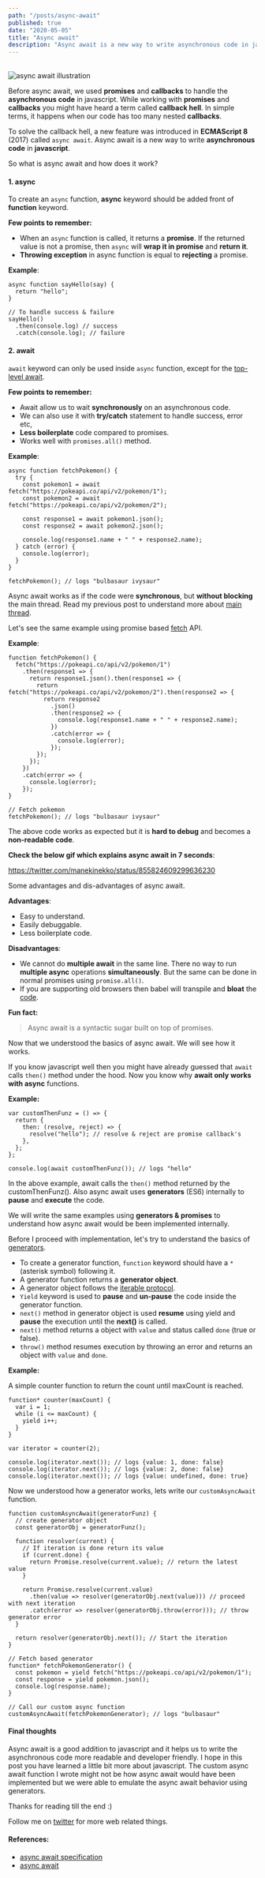 ```yaml
---
path: "/posts/async-await"
published: true
date: "2020-05-05"
title: "Async await"
description: "Async await is a new way to write asynchronous code in javascript."
---
```


<br /><img src="./async-await.png" alt="async await illustration" /><br />

Before async await, we used **promises** and **callbacks** to handle the **asynchronous code** in javascript. While working with **promises** and **callbacks** you might have heard a term called **callback hell**. In simple terms, it happens when our code has too many nested **callbacks**.

To solve the callback hell, a new feature was introduced in **ECMAScript 8** (2017) called `async await`. Async await is a new way to write **asynchronous code** in **javascript**.

So what is async await and how does it work?

#### 1. async

To create an `async` function, **async** keyword should be added front of **function** keyword.

**Few points to remember:**

- When an `async` function is called, it returns a **promise**. If the returned value is not a promise, then `async` will **wrap it in promise** and **return it**.
- **Throwing exception** in async function is equal to **rejecting** a promise.

**Example**:

```js{numberLines: true}{1,7-8}
async function sayHello(say) {
  return "hello";
}

// To handle success & failure
sayHello()
  .then(console.log) // success
  .catch(console.log); // failure
```

#### 2. await

`await` keyword can only be used inside `async` function, except for the [top-level await](https://v8.dev/features/top-level-await).

**Few points to remember:**

- Await allow us to wait **synchronously** on an asynchronous code.
- We can also use it with **try/catch** statement to handle success, error etc,
- **Less boilerplate** code compared to promises.
- Works well with `promises.all()` method.

**Example**:

```js{numberLines: true}{1,3-4,6-7}
async function fetchPokemon() {
  try {
    const pokemon1 = await fetch("https://pokeapi.co/api/v2/pokemon/1");
    const pokemon2 = await fetch("https://pokeapi.co/api/v2/pokemon/2");

    const response1 = await pokemon1.json();
    const response2 = await pokemon2.json();

    console.log(response1.name + " " + response2.name);
  } catch (error) {
    console.log(error);
  }
}

fetchPokemon(); // logs "bulbasaur ivysaur"
```

Async await works as if the code were **synchronous**, but **without blocking** the main thread. Read my previous post to understand more about [main thread](/posts/event-loop).

Let's see the same example using promise based [fetch](https://developer.mozilla.org/en-US/docs/Web/API/Fetch_API) API.

**Example**:

```js{numberLines: true}{111}
function fetchPokemon() {
  fetch("https://pokeapi.co/api/v2/pokemon/1")
    .then(response1 => {
      return response1.json().then(response1 => {
        return fetch("https://pokeapi.co/api/v2/pokemon/2").then(response2 => {
          return response2
            .json()
            .then(response2 => {
              console.log(response1.name + " " + response2.name);
            })
            .catch(error => {
              console.log(error);
            });
        });
      });
    })
    .catch(error => {
      console.log(error);
    });
}

// Fetch pokemon
fetchPokemon(); // logs "bulbasaur ivysaur"
```

The above code works as expected but it is **hard to debug** and becomes a **non-readable code**.

**Check the below gif which explains async await in 7 seconds**:

https://twitter.com/manekinekko/status/855824609299636230

Some advantages and dis-advantages of async await.

**Advantages**:

- Easy to understand.
- Easily debuggable.
- Less boilerplate code.

**Disadvantages**:

- We cannot do **multiple await** in the same line. There no way to run **multiple async** operations **simultaneously**. But the same can be done in normal promises using `promise.all()`.
- If you are supporting old browsers then babel will transpile and **bloat** the [code](https://babeljs.io/repl#?browsers=&build=&builtIns=false&spec=false&loose=false&code_lz=IYZwngdgxgBAZgV2gFwJYHsLwKbKgCwAV0BrbAW0wAoBKGAbwCgYZkAnMB5lmKTEZDAAOpCphgBeGMADuwVILi4CVAET5kyISABcAej0iywIagB0fPSdR6AbgCZDoyhD0BGVTQDc3Fnwgg6AA22GZB6ADmVLLygkZiEGYAVoEQtN7cAL68wHj4MFTYbGzobHRMPLz8waHhUUUlZT4smYytjEp5xGQutF4wBjB1IDCqAEYIQWOgwAhsqoxAA&debug=false&forceAllTransforms=false&shippedProposals=true&circleciRepo=&evaluate=true&fileSize=true&timeTravel=false&sourceType=script&lineWrap=true&presets=env%2Cenv&prettier=true&targets=&version=7.9.6&externalPlugins=).

**Fun fact:**

<blockquote> Async await is a syntactic sugar built on top of promises.</blockquote>

Now that we understood the basics of async await. We will see how it works.

If you know javascript well then you might have already guessed that `await` calls `then()` method under the hood. Now you know why **await only works with async** functions.

**Example:**

```js{numberLines: true}{111}
var customThenFunz = () => {
  return {
    then: (resolve, reject) => {
      resolve("hello"); // resolve & reject are promise callback's
    },
  };
};

console.log(await customThenFunz()); // logs "hello"
```

In the above example, await calls the `then()` method returned by the customThenFunz(). Also async await uses **generators** (ES6) internally to **pause** and **execute** the code.

We will write the same examples using **generators & promises** to understand how async await would be been implemented internally.

Before I proceed with implementation, let's try to understand the basics of [generators](https://developer.mozilla.org/en-US/docs/Web/JavaScript/Reference/Statements/function*).

- To create a generator function, `function` keyword should have a `*` (asterisk symbol) following it.
- A generator function returns a **generator object**.
- A generator object follows the [iterable protocol](https://developer.mozilla.org/en-US/docs/Web/JavaScript/Reference/Iteration_protocols).
- `Yield` keyword is used to **pause** and **un-pause** the code inside the generator function.
- `next()` method in generator object is used **resume** using yield and **pause** the execution until the **next()** is called.
- `next()` method returns a object with `value` and status called `done` (true or false).
- `throw()` method resumes execution by throwing an error and returns an object with `value` and `done`.

**Example:**

A simple counter function to return the count until maxCount is reached.

```js{numberLines: true}{111}
function* counter(maxCount) {
  var i = 1;
  while (i <= maxCount) {
    yield i++;
  }
}

var iterator = counter(2);

console.log(iterator.next()); // logs {value: 1, done: false}
console.log(iterator.next()); // logs {value: 2, done: false}
console.log(iterator.next()); // logs {value: undefined, done: true}
```

Now we understood how a generator works, lets write our `customAsyncAwait` function.

```js{numberLines: true}{111}
function customAsyncAwait(generatorFunz) {
  // create generator object
  const generatorObj = generatorFunz();

  function resolver(current) {
    // If iteration is done return its value
    if (current.done) {
      return Promise.resolve(current.value); // return the latest value
    }

    return Promise.resolve(current.value)
      .then(value => resolver(generatorObj.next(value))) // proceed with next iteration
      .catch(error => resolver(generatorObj.throw(error))); // throw generator error
  }

  return resolver(generatorObj.next()); // Start the iteration
}

// Fetch based generator
function* fetchPokemonGenerator() {
  const pokemon = yield fetch("https://pokeapi.co/api/v2/pokemon/1");
  const response = yield pokemon.json();
  console.log(response.name);
}

// Call our custom async function
customAsyncAwait(fetchPokemonGenerator); // logs "bulbasaur"
```

#### Final thoughts

Async await is a good addition to javascript and it helps us to write the asynchronous code more readable and developer friendly. I hope in this post you have learned a little bit more about javascript. The custom async await function I wrote might not be how async await would have been implemented but we were able to emulate the async await behavior using generators.

Thanks for reading till the end :)

Follow me on [twitter](https://twitter.com/gokul_i) for more web related things.

#### References:

- [async await specification](https://tc39.es/ecma262/#sec-async-function-definitions)
- [async await](https://developer.mozilla.org/en-US/docs/Learn/JavaScript/Asynchronous/Async_await)
